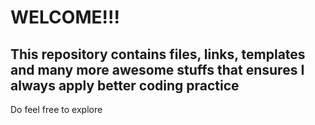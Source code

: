 # WELCOME!!!
## This repository contains files, links, templates and many more awesome stuffs that ensures I always apply better coding practice
Do feel free to explore
